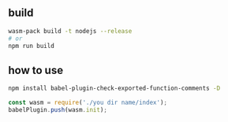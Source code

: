 ## build

```bash
wasm-pack build -t nodejs --release
# or
npm run build
```



## how to use

```bash
npm install babel-plugin-check-exported-function-comments -D
```

```js
const wasm = require('./you dir name/index');
babelPlugin.push(wasm.init);
```

